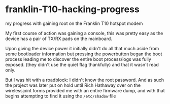 # franklin-T10-hacking-progress
my progress with gaining root on the Franklin T10 hotspot modem

My first course of action was gaining a console, this was pretty easy as the device has a pair of TX/RX pads on the mainboard.
 
Upon giving the device power it initially didn't do all that much aside from some bootloader information but pressing the powerbutton began the boot process leading me to discover the entire boot process/logs was fully exposed. (they didn't use the quiet flag thankfully) and that it wasn't read only.

But I was hit with a roadblock: I didn't know the root password. And as such the project was later put on hold until Rich Hathaway over on the wirelessjoint forms provided me with an entire firmware dump, and with that begins attempting to find it using the `/etc/shadow` file


